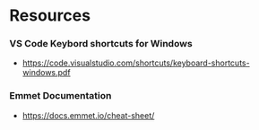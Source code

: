 # Resources
### VS Code Keybord shortcuts for Windows
 - https://code.visualstudio.com/shortcuts/keyboard-shortcuts-windows.pdf
### Emmet Documentation
 - https://docs.emmet.io/cheat-sheet/
